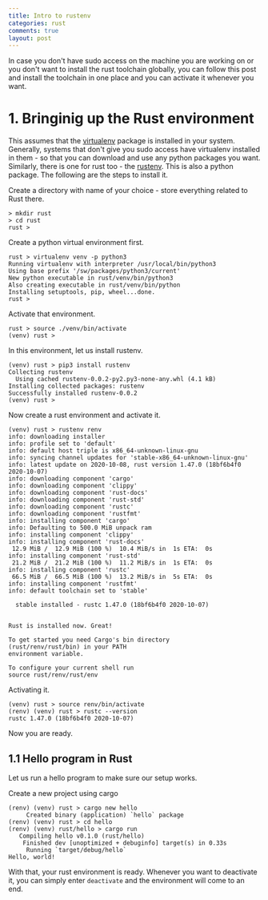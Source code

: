```yaml
---
title: Intro to rustenv
categories: rust
comments: true
layout: post
---
```


In case you don't have sudo access on the machine you are working on or you don't want to install the rust toolchain globally, you can follow this post and install the toolchain in one place and you can activate it whenever you want.

# 1. Bringinig up the Rust environment

This assumes that the [virtualenv](https://virtualenv.pypa.io/en/stable/) package is installed in your system. Generally, systems that don't give you sudo access have virtualenv installed in them - so that you can download and use any python packages you want. Similarly, there is one for rust too - the [rustenv](https://pypi.org/project/rustenv/). This is also a python package. The following are the steps to install it.

Create a directory with name of your choice - store everything related to Rust there.

```
> mkdir rust
> cd rust
rust >
```

Create a python virtual environment first.

```
rust > virtualenv venv -p python3
Running virtualenv with interpreter /usr/local/bin/python3
Using base prefix '/sw/packages/python3/current'
New python executable in rust/venv/bin/python3
Also creating executable in rust/venv/bin/python
Installing setuptools, pip, wheel...done.
rust >
```

Activate that environment.

```
rust > source ./venv/bin/activate
(venv) rust >
```

In this environment, let us install rustenv.

```
(venv) rust > pip3 install rustenv
Collecting rustenv
  Using cached rustenv-0.0.2-py2.py3-none-any.whl (4.1 kB)
Installing collected packages: rustenv
Successfully installed rustenv-0.0.2
(venv) rust >
```

Now create a rust environment and activate it.

```
(venv) rust > rustenv renv
info: downloading installer
info: profile set to 'default'
info: default host triple is x86_64-unknown-linux-gnu
info: syncing channel updates for 'stable-x86_64-unknown-linux-gnu'
info: latest update on 2020-10-08, rust version 1.47.0 (18bf6b4f0 2020-10-07)
info: downloading component 'cargo'
info: downloading component 'clippy'
info: downloading component 'rust-docs'
info: downloading component 'rust-std'
info: downloading component 'rustc'
info: downloading component 'rustfmt'
info: installing component 'cargo'
info: Defaulting to 500.0 MiB unpack ram
info: installing component 'clippy'
info: installing component 'rust-docs'
 12.9 MiB /  12.9 MiB (100 %)  10.4 MiB/s in  1s ETA:  0s
info: installing component 'rust-std'
 21.2 MiB /  21.2 MiB (100 %)  11.2 MiB/s in  1s ETA:  0s
info: installing component 'rustc'
 66.5 MiB /  66.5 MiB (100 %)  13.2 MiB/s in  5s ETA:  0s
info: installing component 'rustfmt'
info: default toolchain set to 'stable'

  stable installed - rustc 1.47.0 (18bf6b4f0 2020-10-07)


Rust is installed now. Great!

To get started you need Cargo's bin directory 
(rust/renv/rust/bin) in your PATH
environment variable.

To configure your current shell run 
source rust/renv/rust/env
```

Activating it.

```
(venv) rust > source renv/bin/activate 
(renv) (venv) rust > rustc --version
rustc 1.47.0 (18bf6b4f0 2020-10-07)
```

Now you are ready.

## 1.1 Hello program in Rust

Let us run a hello program to make sure our setup works.

Create a new project using cargo

```
(renv) (venv) rust > cargo new hello
     Created binary (application) `hello` package
(renv) (venv) rust > cd hello
(renv) (venv) rust/hello > cargo run
   Compiling hello v0.1.0 (rust/hello)
    Finished dev [unoptimized + debuginfo] target(s) in 0.33s
     Running `target/debug/hello`
Hello, world!
```

With that, your rust environment is ready. Whenever you want to deactivate it, you can simply enter ```deactivate``` and the environment will come to an end.

